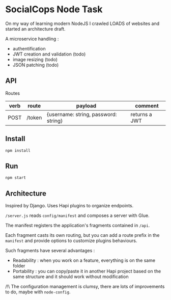 # SocialCops Node Task

On my way of learning modern NodeJS I crawled LOADS of websites and started
an architecture draft.

A microservice handling :
- authentification
- JWT creation and validation (todo)
- image resizing (todo)
- JSON patching (todo)

## API

Routes

|verb|route|payload|comment|
|----|-----|-------|-------|
|POST  | /token | {username: string, password: string} | returns a JWT|

## Install

`npm install`

## Run

`npm start`

## Architecture

Inspired by Django. Uses Hapi plugins to organize endpoints.

`/server.js` reads `config/manifest` and composes a server with Glue.

The manifest registers the application's fragments contained in `/api`.

Each fragment casts its own routing, but you can add a route prefix in the `manifest`
and provide options to customize plugins behaviours.

Such fragments have several advantages :
- Readability : when you work on a feature, everything is on the same folder
- Portability : you can copy/paste it in another Hapi project based on the same structure and it
should work without modification

/!\ The configuration management is clumsy, there are lots of improvements to do,
maybe with `node-config`.



